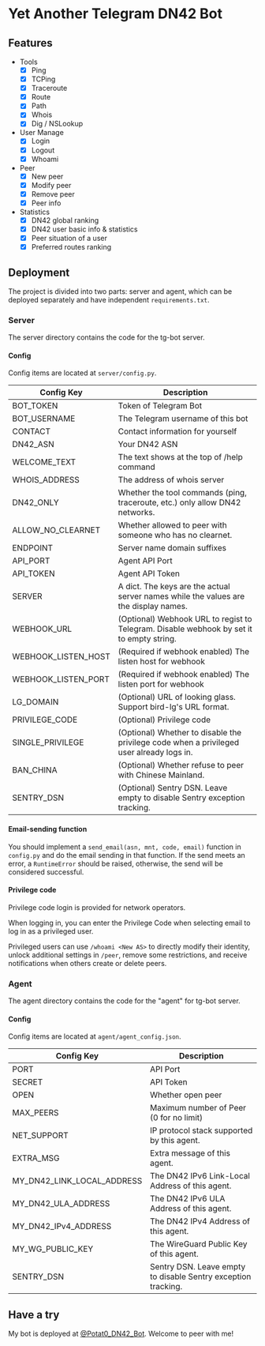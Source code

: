 # Yet Another Telegram DN42 Bot

## Features

- Tools
  - [x] Ping
  - [x] TCPing
  - [x] Traceroute
  - [x] Route
  - [x] Path
  - [x] Whois
  - [x] Dig / NSLookup
- User Manage
  - [x] Login
  - [x] Logout
  - [x] Whoami
- Peer
  - [x] New peer
  - [x] Modify peer
  - [x] Remove peer
  - [x] Peer info
- Statistics
  - [x] DN42 global ranking
  - [x] DN42 user basic info & statistics
  - [x] Peer situation of a user
  - [x] Preferred routes ranking

## Deployment

The project is divided into two parts: server and agent, which can be deployed separately and have independent `requirements.txt`.

### Server

The server directory contains the code for the tg-bot server.

#### Config

Config items are located at `server/config.py`.

| Config Key          | Description                                                                              |
| ------------------- | ---------------------------------------------------------------------------------------- |
| BOT_TOKEN           | Token of Telegram Bot                                                                    |
| BOT_USERNAME        | The Telegram username of this bot                                                        |
| CONTACT             | Contact information for yourself                                                         |
| DN42_ASN            | Your DN42 ASN                                                                            |
| WELCOME_TEXT        | The text shows at the top of /help command                                               |
| WHOIS_ADDRESS       | The address of whois server                                                              |
| DN42_ONLY           | Whether the tool commands (ping, traceroute, etc.) only allow DN42 networks.             |
| ALLOW_NO_CLEARNET   | Whether allowed to peer with someone who has no clearnet.                                |
| ENDPOINT            | Server name domain suffixes                                                              |
| API_PORT            | Agent API Port                                                                           |
| API_TOKEN           | Agent API Token                                                                          |
| SERVER              | A dict. The keys are the actual server names while the values are the display names.     |
| WEBHOOK_URL         | (Optional) Webhook URL to regist to Telegram. Disable webhook by set it to empty string. |
| WEBHOOK_LISTEN_HOST | (Required if webhook enabled) The listen host for webhook                                |
| WEBHOOK_LISTEN_PORT | (Required if webhook enabled) The listen port for webhook                                |
| LG_DOMAIN           | (Optional) URL of looking glass. Support bird-lg's URL format.                           |
| PRIVILEGE_CODE      | (Optional) Privilege code                                                                |
| SINGLE_PRIVILEGE    | (Optional) Whether to disable the privilege code when a privileged user already logs in. |
| BAN_CHINA           | (Optional) Whether refuse to peer with Chinese Mainland.                                 |
| SENTRY_DSN          | (Optional) Sentry DSN. Leave empty to disable Sentry exception tracking.                 |

#### Email-sending function

You should implement a `send_email(asn, mnt, code, email)` function in `config.py` and do the email sending in that function. If the send meets an error, a `RuntimeError` should be raised, otherwise, the send will be considered successful.

#### Privilege code

Privilege code login is provided for network operators.

When logging in, you can enter the Privilege Code when selecting email to log in as a privileged user.

Privileged users can use `/whoami <New AS>` to directly modify their identity, unlock additional settings in `/peer`, remove some restrictions, and receive notifications when others create or delete peers.

### Agent

The agent directory contains the code for the "agent" for tg-bot server.

#### Config

Config items are located at `agent/agent_config.json`.

| Config Key                 | Description                                                   |
| -------------------------- | ------------------------------------------------------------- |
| PORT                       | API Port                                                      |
| SECRET                     | API Token                                                     |
| OPEN                       | Whether open peer                                             |
| MAX_PEERS                  | Maximum number of Peer (0 for no limit)                       |
| NET_SUPPORT                | IP protocol stack supported by this agent.                    |
| EXTRA_MSG                  | Extra message of this agent.                                  |
| MY_DN42_LINK_LOCAL_ADDRESS | The DN42 IPv6 Link-Local Address of this agent.               |
| MY_DN42_ULA_ADDRESS        | The DN42 IPv6 ULA Address of this agent.                      |
| MY_DN42_IPv4_ADDRESS       | The DN42 IPv4 Address of this agent.                          |
| MY_WG_PUBLIC_KEY           | The WireGuard Public Key of this agent.                       |
| SENTRY_DSN                 | Sentry DSN. Leave empty to disable Sentry exception tracking. |

## Have a try

My bot is deployed at [@Potat0_DN42_Bot](https://t.me/Potat0_DN42_Bot). Welcome to peer with me!
